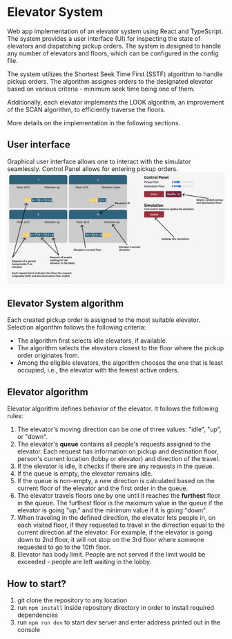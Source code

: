 # Elevator System
Web app implementation of an elevator system using React and TypeScript. The system provides a user interface (UI) for inspecting the state of elevators and dispatching pickup orders. The system is designed to handle any number of elevators and floors, which can be configured in the config file.

The system utilizes the Shortest Seek Time First (SSTF) algorithm to handle pickup orders. The algorithm assignes orders to the designated elevator based on various criteria - minimum seek time being one of them.

Additionally, each elevator implements the LOOK algorithm, an improvement of the SCAN algorithm, to efficiently traverse the floors.

More details on the implementation in the following sections.

## User interface
Graphical user interface allows one to interact with the simulator seamlessly. Control Panel allows for entering pickup orders.
<img src="./src/assets/legend.png" />

## Elevator System algorithm
Each created pickup order is assigned to the most suitable elevator. Selection algorithm follows the following criteria:
- The algorithm first selects idle elevators, if available.
- The algorithm selects the elevators closest to the floor where the pickup order originates from.
- Among the eligible elevators, the algorithm chooses the one that is least occupied, i.e., the elevator with the fewest active orders.

## Elevator algorithm
Elevator algorithm defines behavior of the elevator. It follows the following rules:
1. The elevator's moving direction can be one of three values: "idle", "up", or "down".
2. The elevator's <b>queue</b> contains all people's requests assigned to the elevator. Each request has information on pickup and destination floor, person's current location (lobby or elevator) and direction of the travel.
3. If the elevator is idle, it checks if there are any requests in the queue.
4. If the queue is empty, the elevator remains idle.
5. If the queue is non-empty, a new direction is calculated based on the current floor of the elevator and the first order in the queue.
6. The elevator travels floors one by one until it reaches the <b>furthest</b> floor in the queue. The furthest floor is the maximum value in the queue if the elevator is going "up," and the minimum value if it is going "down".
7. When traveling in the defined direction, the 
elevator lets people in, on each visited floor, if they requested to travel in the dirrection equal to the current direction af the elevator. For example, if the elevator is going down to 2nd floor, it will not stop on the 3rd floor where someone requested to go to the 10th floor.
8. Elevator has body limit. People are not served if the limit would be exceeded - people are left waiting in the lobby.

## How to start?
1. git clone the repository to any location
2. run `npm install` inside repository directory in order to install required dependencies
3. run `npm run dev` to start dev server and enter address printed out in the console
